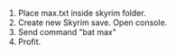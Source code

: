 1. Place max.txt inside skyrim folder.
2. Create new Skyrim save. Open console.
3. Send command "bat max"
4. Profit.
